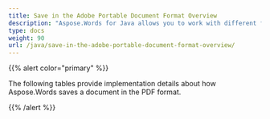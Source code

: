 ```yaml
---
title: Save in the Adobe Portable Document Format Overview
description: "Aspose.Words for Java allows you to work with different features supported when saving to PDF format."
type: docs
weight: 90
url: /java/save-in-the-adobe-portable-document-format-overview/
---
```


{{% alert color="primary" %}} 

The following tables provide implementation details about how Aspose.Words saves a document in the PDF format.

{{% /alert %}}
